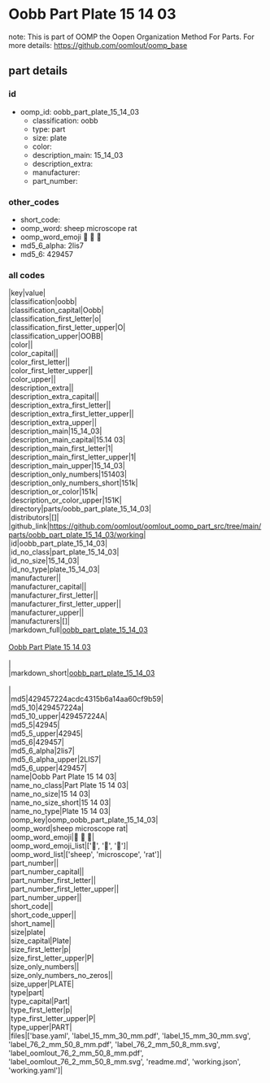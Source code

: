 # Oobb Part Plate 15 14 03  

note: This is part of OOMP the Oopen Organization Method For Parts. For more details: https://github.com/oomlout/oomp_base

##  part details





### id
* oomp_id: oobb_part_plate_15_14_03
  * classification: oobb
  * type: part
  * size: plate
  * color: 
  * description_main: 15_14_03
  * description_extra: 
  * manufacturer: 
  * part_number: 

### other_codes
* short_code: 
* oomp_word: sheep microscope rat
* oomp_word_emoji :sheep: :microscope: :rat:
* md5_6_alpha: 2lis7
* md5_6: 429457

### all codes 
|key|value|  
|classification|oobb|  
|classification_capital|Oobb|  
|classification_first_letter|o|  
|classification_first_letter_upper|O|  
|classification_upper|OOBB|  
|color||  
|color_capital||  
|color_first_letter||  
|color_first_letter_upper||  
|color_upper||  
|description_extra||  
|description_extra_capital||  
|description_extra_first_letter||  
|description_extra_first_letter_upper||  
|description_extra_upper||  
|description_main|15_14_03|  
|description_main_capital|15.14 03|  
|description_main_first_letter|1|  
|description_main_first_letter_upper|1|  
|description_main_upper|15_14_03|  
|description_only_numbers|151403|  
|description_only_numbers_short|151k|  
|description_or_color|151k|  
|description_or_color_upper|151K|  
|directory|parts/oobb_part_plate_15_14_03|  
|distributors|[]|  
|github_link|https://github.com/oomlout/oomlout_oomp_part_src/tree/main/parts/oobb_part_plate_15_14_03/working|  
|id|oobb_part_plate_15_14_03|  
|id_no_class|part_plate_15_14_03|  
|id_no_size|15_14_03|  
|id_no_type|plate_15_14_03|  
|manufacturer||  
|manufacturer_capital||  
|manufacturer_first_letter||  
|manufacturer_first_letter_upper||  
|manufacturer_upper||  
|manufacturers|[]|  
|markdown_full|[oobb_part_plate_15_14_03](https://github.com/oomlout/oomlout_oomp_part_src/tree/main/parts/oobb_part_plate_15_14_03/working)<br>[](https://github.com/oomlout/oomlout_oomp_part_src/tree/main/parts/oobb_part_plate_15_14_03/working)<br>[Oobb Part Plate 15 14 03](https://github.com/oomlout/oomlout_oomp_part_src/tree/main/parts/oobb_part_plate_15_14_03/working)<br><br>|  
|markdown_short|[oobb_part_plate_15_14_03](https://github.com/oomlout/oomlout_oomp_part_src/tree/main/parts/oobb_part_plate_15_14_03/working)<br><br>|  
|md5|429457224acdc4315b6a14aa60cf9b59|  
|md5_10|429457224a|  
|md5_10_upper|429457224A|  
|md5_5|42945|  
|md5_5_upper|42945|  
|md5_6|429457|  
|md5_6_alpha|2lis7|  
|md5_6_alpha_upper|2LIS7|  
|md5_6_upper|429457|  
|name|Oobb Part Plate 15 14 03|  
|name_no_class|Part Plate 15 14 03|  
|name_no_size|15 14 03|  
|name_no_size_short|15 14 03|  
|name_no_type|Plate 15 14 03|  
|oomp_key|oomp_oobb_part_plate_15_14_03|  
|oomp_word|sheep microscope rat|  
|oomp_word_emoji|:sheep: :microscope: :rat:|  
|oomp_word_emoji_list|[':sheep:', ':microscope:', ':rat:']|  
|oomp_word_list|['sheep', 'microscope', 'rat']|  
|part_number||  
|part_number_capital||  
|part_number_first_letter||  
|part_number_first_letter_upper||  
|part_number_upper||  
|short_code||  
|short_code_upper||  
|short_name||  
|size|plate|  
|size_capital|Plate|  
|size_first_letter|p|  
|size_first_letter_upper|P|  
|size_only_numbers||  
|size_only_numbers_no_zeros||  
|size_upper|PLATE|  
|type|part|  
|type_capital|Part|  
|type_first_letter|p|  
|type_first_letter_upper|P|  
|type_upper|PART|  
|files|['base.yaml', 'label_15_mm_30_mm.pdf', 'label_15_mm_30_mm.svg', 'label_76_2_mm_50_8_mm.pdf', 'label_76_2_mm_50_8_mm.svg', 'label_oomlout_76_2_mm_50_8_mm.pdf', 'label_oomlout_76_2_mm_50_8_mm.svg', 'readme.md', 'working.json', 'working.yaml']|  
